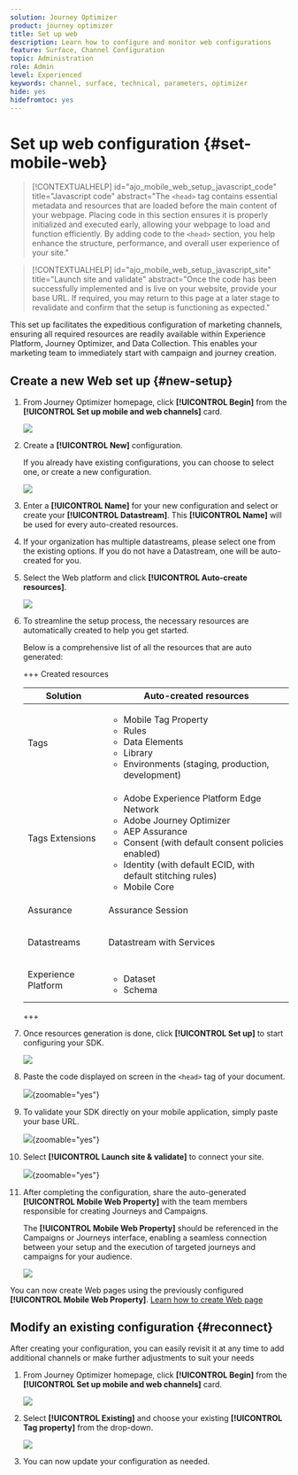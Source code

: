 ```yaml
---
solution: Journey Optimizer
product: journey optimizer
title: Set up web 
description: Learn how to configure and monitor web configurations
feature: Surface, Channel Configuration
topic: Administration
role: Admin
level: Experienced
keywords: channel, surface, technical, parameters, optimizer
hide: yes
hidefromtoc: yes
---
```

# Set up web configuration {#set-mobile-web}

>[!CONTEXTUALHELP]
>id="ajo_mobile_web_setup_javascript_code"
>title="Javascript code"
>abstract="The `<head>` tag contains essential metadata and resources that are loaded before the main content of your webpage. Placing code in this section ensures it is properly initialized and executed early, allowing your webpage to load and function efficiently. By adding code to the `<head>` section, you help enhance the structure, performance, and overall user experience of your site."

>[!CONTEXTUALHELP]
>id="ajo_mobile_web_setup_javascript_site"
>title="Launch site and validate"
>abstract="Once the code has been successfully implemented and is live on your website, provide your base URL. If required, you may return to this page at a later stage to revalidate and confirm that the setup is functioning as expected."

This set up facilitates the expeditious configuration of marketing channels, ensuring all required resources are readily available within Experience Platform, Journey Optimizer, and Data Collection. This enables your marketing team to immediately start with campaign and journey creation.

## Create a new Web set up {#new-setup}

1. From Journey Optimizer homepage, click **[!UICONTROL Begin]** from the **[!UICONTROL Set up mobile and web channels]** card.

    ![](assets/guided-setup-config-1.png)

1. Create a **[!UICONTROL New]** configuration.

    If you already have existing configurations, you can choose to select one, or create a new configuration.

    ![](assets/guided-setup-config-2.png)

1. Enter a **[!UICONTROL Name]** for your new configuration and select or create your **[!UICONTROL Datastream]**. This **[!UICONTROL Name]** will be used for every auto-created resources.

1. If your organization has multiple datastreams, please select one from the existing options. If you do not have a Datastream, one will be auto-created for you.

1. Select the Web platform and click **[!UICONTROL Auto-create resources]**.

    ![](assets/guided-setup-config-5.png)

1. To streamline the setup process, the necessary resources are automatically created to help you get started.

    Below is a comprehensive list of all the resources that are auto generated:

    +++ Created resources

    <table>
    <thead>
    <tr>
    <th><strong>Solution</strong></th>
    <th><strong>Auto-created resources</strong></th>
    </tr>
    </thead>
    <tbody>
    <tr>
    </tr>
    <tr>
    <td>
    <p>Tags</p>
    </td>
    <td>
    <ul>
    <li>Mobile Tag Property</li>
    <li>Rules</li>
    <li>Data Elements</li>
    <li>Library</li>
    <li>Environments (staging, production, development)</li>
    </ul>
    </td>
    </tr>
    <tr>
    <td>
    <p>Tags Extensions</p>
    </td>
    <td>
    <ul>
    <li>Adobe Experience Platform Edge Network</li>
    <li>Adobe Journey Optimizer</li>
    <li>AEP Assurance</li>
    <li>Consent (with default consent policies enabled)</li>
    <li>Identity (with default ECID, with default stitching rules)</li>
    <li>Mobile Core</li>
    </ul>
    </td>
    </tr>
    <tr>
    <td>
    <p>Assurance</p>
    </td>
    <td>
    <p>Assurance Session</p>
    </td>
    </tr>
    <tr>
    <td>
    <p>Datastreams</p>
    </td>
    <td>
    <p>Datastream with Services</p>
    </td>
    </tr>
    <tr>
    <td>
    <p>Experience Platform</p>
    </td>
    <td>
    <ul>
    <li>Dataset</li>
    <li>Schema</li>
    </ul>
    </td>
    </tr>
    </tbody>
    </table>

    +++

1. Once resources generation is done, click **[!UICONTROL Set up]** to start configuring your SDK.

    ![](assets/guided-setup-config-web-1.png)

1. Paste the code displayed on screen in the `<head>` tag of your document.

    ![](assets/guided-setup-config-web-2.png){zoomable="yes"}

1. To validate your SDK directly on your mobile application, simply paste your base URL.

    ![](assets/guided-setup-config-web-3.png){zoomable="yes"}

1. Select **[!UICONTROL Launch site & validate]** to connect your site.

    ![](assets/guided-setup-config-web-4.png){zoomable="yes"}

1. After completing the configuration, share the auto-generated **[!UICONTROL Mobile Web Property]** with the team members responsible for creating Journeys and Campaigns. 

    The **[!UICONTROL Mobile Web Property]** should be referenced in the Campaigns or Journeys interface, enabling a seamless connection between your setup and the execution of targeted journeys and campaigns for your audience.

    ![](assets/guided-setup-config-ios-8.png)

You can now create Web pages using the previously configured **[!UICONTROL Mobile Web Property]**. [Learn how to create Web page](../web/create-web.md)

## Modify an existing configuration {#reconnect}

After creating your configuration, you can easily revisit it at any time to add additional channels or make further adjustments to suit your needs

1. From Journey Optimizer homepage, click **[!UICONTROL Begin]** from the **[!UICONTROL Set up mobile and web channels]** card.

    ![](assets/guided-setup-config-1.png)

1. Select **[!UICONTROL Existing]** and choose your existing **[!UICONTROL Tag property]** from the drop-down.

    ![](assets/guided-setup-config-web-5.png)

1. You can now update your configuration as needed.
